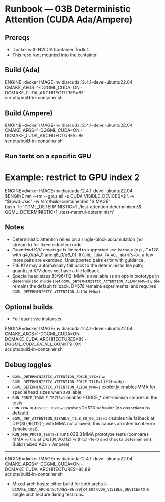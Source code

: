 Runbook — 03B Deterministic Attention (CUDA Ada/Ampere)
======================================================

Prereqs
-------
- Docker with NVIDIA Container Toolkit.
- This repo root mounted into the container.

Build (Ada)
-----------

ENGINE=docker IMAGE=nvidia/cuda:12.4.1-devel-ubuntu22.04 \
CMAKE_ARGS='-DGGML_CUDA=ON -DCMAKE_CUDA_ARCHITECTURES=89' \
scripts/build-in-container.sh

Build (Ampere)
--------------

ENGINE=docker IMAGE=nvidia/cuda:12.4.1-devel-ubuntu22.04 \
CMAKE_ARGS='-DGGML_CUDA=ON -DCMAKE_CUDA_ARCHITECTURES=86' \
scripts/build-in-container.sh

Run tests on a specific GPU
---------------------------

# Example: restrict to GPU index 2
ENGINE=docker IMAGE=nvidia/cuda:12.4.1-devel-ubuntu22.04 \
$ENGINE run --rm --gpus all -e CUDA_VISIBLE_DEVICES=2 \
  -v "$(pwd):/src" -w /src/build-container/bin "$IMAGE" \
  bash -lc 'GGML_DETERMINISTIC=1 ./test-attention-determinism && GGML_DETERMINISTIC=1 ./test-matmul-determinism'

Notes
-----
- Deterministic attention relies on a single-block accumulation (no stream-k) for fixed reduction order.
- Quantized K/V coverage is limited to supported vec kernels (e.g., D=128 with q4_0/q4_0 and q8_0/q8_0). If `GGML_CUDA_FA_ALL_QUANTS=ON`, a few more pairs are exercised. Unsupported pairs error with guidance.
- F16 K/V may automatically fall back to the deterministic tile path; quantized K/V does not have a tile fallback.
- Special head sizes 80/96/112: MMA is available as an opt‑in prototype in deterministic mode (set `GGML_DETERMINISTIC_ATTENTION_ALLOW_MMA=1`); tile remains the default fallback. D=576 remains experimental and requires `GGML_DETERMINISTIC_ATTENTION_ALLOW_MMA=1`.

Optional builds
---------------
- Full quant vec instances:

ENGINE=docker IMAGE=nvidia/cuda:12.4.1-devel-ubuntu22.04 \
CMAKE_ARGS='-DGGML_CUDA=ON -DCMAKE_CUDA_ARCHITECTURES=89 -DGGML_CUDA_FA_ALL_QUANTS=ON' \
scripts/build-in-container.sh

Debug toggles
-------------
- `GGML_DETERMINISTIC_ATTENTION_FORCE_VEC=1` or `GGML_DETERMINISTIC_ATTENTION_FORCE_TILE=1` (F16‑only)
- `GGML_DETERMINISTIC_ATTENTION_ALLOW_MMA=1` explicitly enables MMA for special head sizes when available.
- `RUN_FORCE_TOGGLE_TESTS=1` enables FORCE_* determinism smokes in the tests
- `RUN_MMA_HEADSIZE_TESTS=1` probes D=576 behavior (no assertions by default)
- `GGML_DET_ATTENTION_DISABLE_TILE_80_96_112=1` disables tile fallback at D∈{80,96,112}`; with MMA not allowed, this causes an intentional error (smoke test).
- `RUN_MMA_PROTO_TESTS=1` runs 03B.3 MMA prototype tests (compares MMA vs tile at D∈{80,96,112} with tol=1e‑3 and checks determinism).
Build (mixed Ada + Ampere)
--------------------------

ENGINE=docker IMAGE=nvidia/cuda:12.4.1-devel-ubuntu22.04 \
CMAKE_ARGS='-DGGML_CUDA=ON -DCMAKE_CUDA_ARCHITECTURES=86;89' \
scripts/build-in-container.sh

- Mixed-arch hosts: either build for both archs (`-DCMAKE_CUDA_ARCHITECTURES=86;89`) or set `CUDA_VISIBLE_DEVICES` to a single architecture during test runs.
